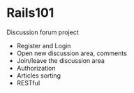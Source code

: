 # Rails101

Discussion forum project

* Register and Login
* Open new discussion area, comments
* Join/leave the discussion area
* Authorization
* Articles sorting
* RESTful


